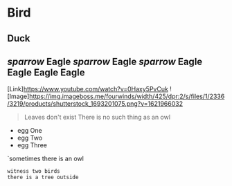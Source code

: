 # Bird
## Duck
_sparrow_ **Eagle** _sparrow_ **Eagle** *sparrow* **Eagle** **Eagle** **Eagle** **Eagle**
---
[Link]https://www.youtube.com/watch?v=0Haxy5PvCuk
![Image]https://img.imageboss.me/fourwinds/width/425/dpr:2/s/files/1/2336/3219/products/shutterstock_1693201075.png?v=1621966032

> Leaves don't exist
> There is no such thing as an owl

- egg One
- egg Two
- egg Three

`sometimes there is an owl

```witness a bird
witness two birds
there is a tree outside
```

